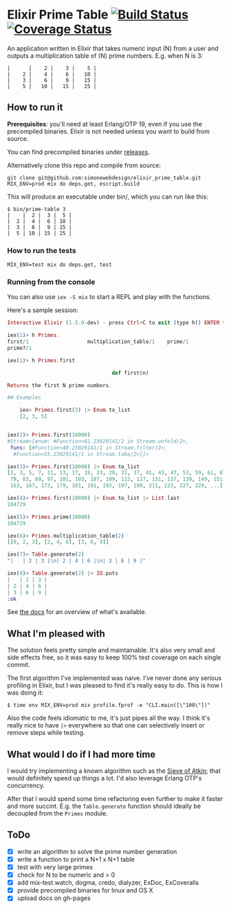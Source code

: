 # Elixir Prime Table [![Build Status](https://travis-ci.org/simonewebdesign/elixir_prime_table.svg?branch=master)](https://travis-ci.org/simonewebdesign/elixir_prime_table) [![Coverage Status](https://coveralls.io/repos/github/simonewebdesign/elixir_prime_table/badge.svg?branch=master)](https://coveralls.io/github/simonewebdesign/elixir_prime_table?branch=master)

An application written in Elixir that takes numeric input (N) from a user and outputs a multiplication table of (N) prime numbers. E.g. when N is 3:

    |      |    2 |    3 |    5 |
    |    2 |    4 |    6 |   10 |
    |    3 |    6 |    9 |   15 |
    |    5 |   10 |   15 |   25 |

## How to run it

**Prerequisites**: you'll need at least Erlang/OTP 19, even if you use the precompiled binaries. Elixir is not needed unless you want to build from source.

You can find precompiled binaries under [releases](https://github.com/simonewebdesign/elixir_prime_table/releases).

Alternatively clone this repo and compile from source:

    git clone git@github.com:simonewebdesign/elixir_prime_table.git
    MIX_ENV=prod mix do deps.get, escript.build

This will produce an executable under bin/, which you can run like this:

    $ bin/prime-table 3
    |    |  2 |  3 |  5 |
    |  2 |  4 |  6 | 10 |
    |  3 |  6 |  9 | 15 |
    |  5 | 10 | 15 | 25 |

### How to run the tests

    MIX_ENV=test mix do deps.get, test

### Running from the console

You can also use `iex -S mix` to start a REPL and play with the functions.

Here's a sample session:

``` elixir
Interactive Elixir (1.5.0-dev) - press Ctrl+C to exit (type h() ENTER for help)

iex(1)> h Primes.
first/1                   multiplication_table/1    prime/1
prime?/1

iex(1)> h Primes.first

                                  def first(n)

Returns the first N prime numbers.

## Examples

    iex> Primes.first(3) |> Enum.to_list
    [2, 3, 5]


iex(2)> Primes.first(10000)
#Stream<[enum: #Function<61.23029141/2 in Stream.unfold/2>,
 funs: [#Function<40.23029141/1 in Stream.filter/2>,
  #Function<55.23029141/1 in Stream.take/2>]]>

iex(3)> Primes.first(10000) |> Enum.to_list
[2, 3, 5, 7, 11, 13, 17, 19, 23, 29, 31, 37, 41, 43, 47, 53, 59, 61, 67, 71, 73,
 79, 83, 89, 97, 101, 103, 107, 109, 113, 127, 131, 137, 139, 149, 151, 157,
 163, 167, 173, 179, 181, 191, 193, 197, 199, 211, 223, 227, 229, ...]

iex(4)> Primes.first(10000) |> Enum.to_list |> List.last
104729

iex(5)> Primes.prime(10000)
104729

iex(6)> Primes.multiplication_table(2)
[[0, 2, 3], [2, 4, 6], [3, 6, 9]]

iex(7)> Table.generate(2)
"|   | 2 | 3 |\n| 2 | 4 | 6 |\n| 3 | 6 | 9 |"

iex(8)> Table.generate(2) |> IO.puts
|   | 2 | 3 |
| 2 | 4 | 6 |
| 3 | 6 | 9 |
:ok
```

See [the docs](https://simonewebdesign.github.io/elixir_prime_table/) for an overview of what's available.


## What I'm pleased with

The solution feels pretty simple and maintainable. It's also very small and side effects free, so it was easy to keep 100% test coverage on each single commit.

The first algorithm I've implemented was naive. I've never done any serious profiling in Elixir, but I was pleased to find it's really easy to do. This is how I was doing it:

    $ time env MIX_ENV=prod mix profile.fprof -e "CLI.main([\"100\"])"

Also the code feels idiomatic to me, it's just pipes all the way.
I think it's really nice to have `|>` everywhere so that one can selectively insert or remove steps while testing.


## What would I do if I had more time

I would try implementing a known algorithm such as the [Sieve of Atkin](https://en.wikipedia.org/wiki/Sieve_of_Atkin); that would definitely speed up things a lot. I'd also leverage Erlang OTP's concurrency.

After that I would spend some time refactoring even further to make it faster and more succint. E.g. the `Table.generate` function should ideally be decoupled from the `Primes` module.


## ToDo

- [x] write an algorithm to solve the prime number generation
- [x] write a function to print a N+1 x N+1 table
- [x] test with very large primes
- [x] check for N to be numeric and > 0
- [x] add mix-test.watch, dogma, credo, dialyzer, ExDoc, ExCoveralls
- [x] provide precompiled binaries for linux and OS X
- [x] upload docs on gh-pages
